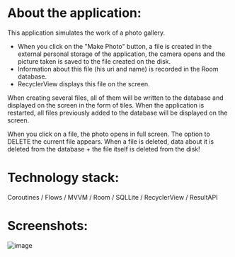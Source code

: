 # About the application:
This application simulates the work of a photo gallery. 
+ When you click on the "Make Photo" button, a file is created in the external personal storage of the application, the camera opens and the picture taken is saved to the file created on the disk.
+ Information about this file (his uri and name) is recorded in the Room database.
+ RecyclerView displays this file on the screen.

When creating several files, all of them will be written to the database and displayed on the screen in the form of tiles. When the application is restarted, all files previously added to the database will be displayed on the screen.

When you click on a file, the photo opens in full screen. The option to DELETE the current file appears. When a file is deleted, data about it is deleted from the database + the file itself is deleted from the disk!

# Technology stack:
Coroutines / Flows / MVVM / Room / SQLLite / RecyclerView / ResultAPI

# Screenshots:
![image](https://user-images.githubusercontent.com/104363713/231105716-abe08d33-f7a9-4f71-8f66-95a9fafde515.png)

